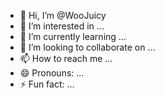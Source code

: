- 👋 Hi, I’m @WooJuicy
- 👀 I’m interested in ...
- 🌱 I’m currently learning ...
- 💞️ I’m looking to collaborate on ...
- 📫 How to reach me ...
- 😄 Pronouns: ...
- ⚡ Fun fact: ...

<!---
WooJuicy/WooJuicy is a ✨ special ✨ repository because its `README.md` (this file) appears on your GitHub profile.
You can click the Preview link to take a look at your changes.
--->
